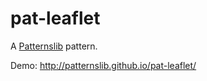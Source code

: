 # pat-leaflet

A [Patternslib](http://patternslib.com) pattern.

Demo: http://patternslib.github.io/pat-leaflet/
